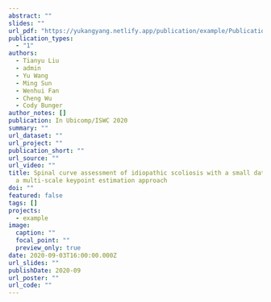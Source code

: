 ```yaml
---
abstract: ""
slides: ""
url_pdf: "https://yukangyang.netlify.app/publication/example/Publication%202_Ubicomp-ISWC%202020.pdf"
publication_types:
  - "1"
authors:
  - Tianyu Liu
  - admin
  - Yu Wang
  - Ming Sun
  - Wenhui Fan
  - Cheng Wu
  - Cody Bunger
author_notes: []
publication: In Ubicomp/ISWC 2020
summary: ""
url_dataset: ""
url_project: ""
publication_short: ""
url_source: ""
url_video: ""
title: Spinal curve assessment of idiopathic scoliosis with a small dataset via
  a multi-scale keypoint estimation approach
doi: ""
featured: false
tags: []
projects:
  - example
image:
  caption: ""
  focal_point: ""
  preview_only: true
date: 2020-09-03T16:00:00.000Z
url_slides: ""
publishDate: 2020-09
url_poster: ""
url_code: ""
---
```

